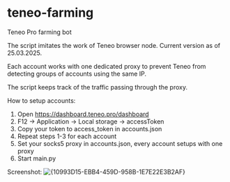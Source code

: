 # teneo-farming
Teneo Pro farming bot

The script imitates the work of Teneo browser node. Current version as of 25.03.2025.

Each account works with one dedicated proxy to prevent Teneo from detecting groups of accounts using the same IP.

The script keeps track of the traffic passing through the proxy.

How to setup accounts:
1) Open https://dashboard.teneo.pro/dashboard
2) F12 -> Application -> Local storage -> accessToken
3) Copy your token to access_token in accounts.json
4) Repeat steps 1-3 for each account
5) Set your socks5 proxy in accounts.json, every account setups with one proxy
6) Start main.py

Screenshot:
![{10993D15-EBB4-459D-958B-1E7E22E3B2AF}](https://github.com/user-attachments/assets/e3e6f05b-7698-4156-a2b0-ccbc825af15a)
